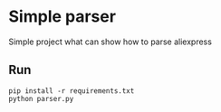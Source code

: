# Simple parser
Simple project what can show how to parse aliexpress

## Run
```
pip install -r requirements.txt
python parser.py
```
